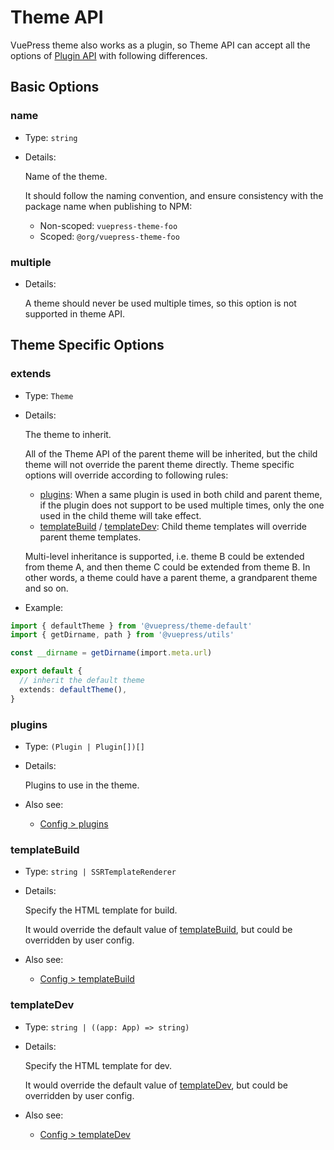 # Theme API

<NpmBadge package="@vuepress/core" />

VuePress theme also works as a plugin, so Theme API can accept all the options of [Plugin API](./plugin-api.md) with following differences.

## Basic Options

### name

- Type: `string`

- Details:

  Name of the theme.

  It should follow the naming convention, and ensure consistency with the package name when publishing to NPM:

  - Non-scoped: `vuepress-theme-foo`
  - Scoped: `@org/vuepress-theme-foo`

### multiple

- Details:

  A theme should never be used multiple times, so this option is not supported in theme API.

## Theme Specific Options

### extends

- Type: `Theme`

- Details:

  The theme to inherit.

  All of the Theme API of the parent theme will be inherited, but the child theme will not override the parent theme directly. Theme specific options will override according to following rules:

  - [plugins](#plugins): When a same plugin is used in both child and parent theme, if the plugin does not support to be used multiple times, only the one used in the child theme will take effect.
  - [templateBuild](#templatebuild) / [templateDev](#templatedev): Child theme templates will override parent theme templates.

  Multi-level inheritance is supported, i.e. theme B could be extended from theme A, and then theme C could be extended from theme B. In other words, a theme could have a parent theme, a grandparent theme and so on.

- Example:

```ts
import { defaultTheme } from '@vuepress/theme-default'
import { getDirname, path } from '@vuepress/utils'

const __dirname = getDirname(import.meta.url)

export default {
  // inherit the default theme
  extends: defaultTheme(),
}
```

### plugins

- Type: `(Plugin | Plugin[])[]`

- Details:

  Plugins to use in the theme.

- Also see:
  - [Config > plugins](./config.md#plugins)

### templateBuild

- Type: `string | SSRTemplateRenderer`

- Details:

  Specify the HTML template for build.

  It would override the default value of [templateBuild](./config.md#templatebuild), but could be overridden by user config.

- Also see:
  - [Config > templateBuild](./config.md#templatebuild)

### templateDev

- Type: `string | ((app: App) => string)`

- Details:

  Specify the HTML template for dev.

  It would override the default value of [templateDev](./config.md#templatedev), but could be overridden by user config.

- Also see:
  - [Config > templateDev](./config.md#templatedev)
